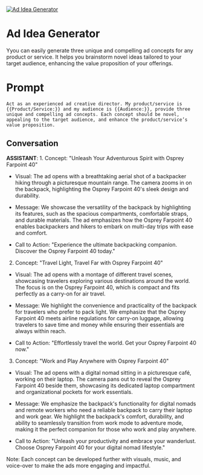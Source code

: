 
[![Ad Idea Generator](https://flow-prompt-covers.s3.us-west-1.amazonaws.com/icon/cute/cute_2.png)]()
# Ad Idea Generator 
Yyou can easily generate three unique and compelling ad concepts for any product or service. It helps you brainstorm novel ideas tailored to your target audience, enhancing the value proposition of your offerings. 

# Prompt

```
Act as an experienced ad creative director. My product/service is {{Product/Service:}} and my audience is {{Audience:}}, provide three unique and compelling ad concepts. Each concept should be novel, appealing to the target audience, and enhance the product/service’s value proposition.
```

## Conversation

**ASSISTANT**: 1. Concept: "Unleash Your Adventurous Spirit with Osprey Farpoint 40"



- Visual: The ad opens with a breathtaking aerial shot of a backpacker hiking through a picturesque mountain range. The camera zooms in on the backpack, highlighting the Osprey Farpoint 40's sleek design and durability.

- Message: We showcase the versatility of the backpack by highlighting its features, such as the spacious compartments, comfortable straps, and durable materials. The ad emphasizes how the Osprey Farpoint 40 enables backpackers and hikers to embark on multi-day trips with ease and comfort.

- Call to Action: "Experience the ultimate backpacking companion. Discover the Osprey Farpoint 40 today."



2. Concept: "Travel Light, Travel Far with Osprey Farpoint 40"



- Visual: The ad opens with a montage of different travel scenes, showcasing travelers exploring various destinations around the world. The focus is on the Osprey Farpoint 40, which is compact and fits perfectly as a carry-on for air travel.

- Message: We highlight the convenience and practicality of the backpack for travelers who prefer to pack light. We emphasize that the Osprey Farpoint 40 meets airline regulations for carry-on luggage, allowing travelers to save time and money while ensuring their essentials are always within reach.

- Call to Action: "Effortlessly travel the world. Get your Osprey Farpoint 40 now."



3. Concept: "Work and Play Anywhere with Osprey Farpoint 40"



- Visual: The ad opens with a digital nomad sitting in a picturesque café, working on their laptop. The camera pans out to reveal the Osprey Farpoint 40 beside them, showcasing its dedicated laptop compartment and organizational pockets for work essentials.

- Message: We emphasize the backpack's functionality for digital nomads and remote workers who need a reliable backpack to carry their laptop and work gear. We highlight the backpack's comfort, durability, and ability to seamlessly transition from work mode to adventure mode, making it the perfect companion for those who work and play anywhere.

- Call to Action: "Unleash your productivity and embrace your wanderlust. Choose Osprey Farpoint 40 for your digital nomad lifestyle."



Note: Each concept can be developed further with visuals, music, and voice-over to make the ads more engaging and impactful.


